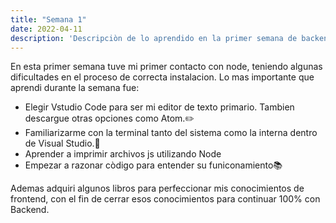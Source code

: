 ```yaml
---
title: "Semana 1"
date: 2022-04-11
description: 'Descripciòn de lo aprendido en la primer semana de backend'
---
```

En esta primer semana tuve mi primer contacto con node, teniendo algunas dificultades en el proceso de correcta instalacion.
Lo mas importante que aprendi durante la semana fue:

- Elegir Vstudio Code para ser mi editor de texto primario. Tambien descargue otras opciones como Atom.:pencil2:
- Familiarizarme con la terminal tanto del sistema como la interna dentro de Visual Studio.:raised_hands:
- Aprender a imprimir archivos js utilizando Node
- Empezar a razonar còdigo para entender su funiconamiento:books:

Ademas adquiri algunos libros para perfeccionar mis conocimientos de frontend, con el fin de cerrar esos conocimientos para
continuar 100% con Backend.

